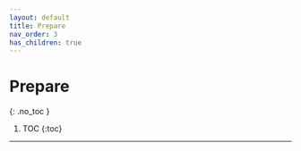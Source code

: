 ```yaml
---
layout: default
title: Prepare
nav_order: 3
has_children: true
---
```


# Prepare
{: .no_toc }

1. TOC
{:toc}
---